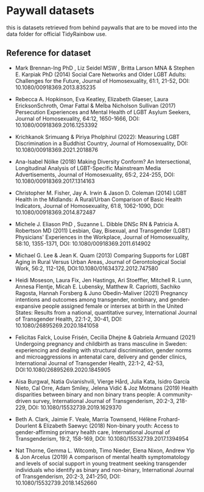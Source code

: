 
# Paywall datasets

this is datasets retrieved from behind paywalls that are to be moved into the data folder for official TidyRainbow use.


## Reference for dataset

- Mark Brennan-Ing PhD , Liz Seidel MSW , Britta Larson MNA & Stephen E. Karpiak PhD (2014) Social Care Networks and Older LGBT Adults: Challenges for the Future, Journal of Homosexuality, 61:1, 21-52, DOI: 10.1080/00918369.2013.835235


- Rebecca A. Hopkinson, Eva Keatley, Elizabeth Glaeser, Laura EricksonSchroth, Omar Fattal & Melba Nicholson Sullivan (2017) Persecution Experiences and Mental Health of LGBT Asylum Seekers, Journal of Homosexuality, 64:12, 1650-1666, DOI: 10.1080/00918369.2016.1253392



- Krichkanok Srimuang & Piriya Pholphirul (2022): Measuring LGBT Discrimination in a Buddhist Country, Journal of Homosexuality, DOI: 10.1080/00918369.2021.2018876


- Ana-Isabel Nölke (2018) Making Diversity Conform? An Intersectional, Longitudinal Analysis of LGBT-Specific Mainstream Media Advertisements, Journal of Homosexuality, 65:2, 224-255, DOI: 10.1080/00918369.2017.1314163



- Christopher M. Fisher, Jay A. Irwin & Jason D. Coleman (2014) LGBT Health in the Midlands: A Rural/Urban Comparison of Basic Health Indicators, Journal of Homosexuality, 61:8, 1062-1090, DOI: 10.1080/00918369.2014.872487



- Michele J. Eliason PhD , Suzanne L. Dibble DNSc RN & Patricia A. Robertson MD (2011) Lesbian, Gay, Bisexual, and Transgender (LGBT) Physicians' Experiences in the Workplace, Journal of Homosexuality, 58:10, 1355-1371, DOI: 10.1080/00918369.2011.614902



- Michael G. Lee & Jean K. Quam (2013) Comparing Supports for LGBT Aging in Rural Versus Urban Areas, Journal of Gerontological Social Work, 56:2, 112-126, DOI:10.1080/01634372.2012.747580


- Heidi Moseson, Laura Fix, Jen Hastings, Ari Stoeffler, Mitchell R. Lunn, Annesa Flentje, Micah E. Lubensky, Matthew R. Capriotti, Sachiko Ragosta, Hannah Forsberg & Juno Obedin-Maliver (2021) Pregnancy intentions and outcomes among transgender, nonbinary, and gender-expansive people assigned female or intersex at birth in the United States: Results from a national, quantitative survey, International Journal of Transgender Health, 22:1-2, 30-41, DOI: 10.1080/26895269.2020.1841058



- Felicitas Falck, Louise Frisén, Cecilia Dhejne & Gabriela Armuand (2021) Undergoing pregnancy and childbirth as trans masculine in Sweden: experiencing and dealing with structural discrimination, gender norms and microaggressions in antenatal care, delivery and gender clinics, International Journal of Transgender Health, 22:1-2, 42-53, DOI:10.1080/26895269.2020.1845905



- Aisa Burgwal, Natia Gvianishvili, Vierge Hård, Julia Kata, Isidro García Nieto, Cal Orre, Adam Smiley, Jelena Vidić & Joz Motmans (2019) Health disparities between binary and non binary trans people: A community-driven survey, International Journal of Transgenderism, 20:2-3, 218-229, DOI: 10.1080/15532739.2019.1629370




- Beth A. Clark, Jaimie F. Veale, Marria Townsend, Hélène Frohard-Dourlent & Elizabeth Saewyc (2018) Non-binary youth: Access to gender-affirming primary health care, International Journal of Transgenderism, 19:2, 158-169, DOI: 10.1080/15532739.2017.1394954



- Nat Thorne, Gemma L. Witcomb, Timo Nieder, Elena Nixon, Andrew Yip & Jon Arcelus (2019) A comparison of mental health symptomatology and levels of social support in young treatment seeking transgender individuals who identify as binary and non-binary, International Journal of Transgenderism, 20:2-3, 241-250, DOI: 10.1080/15532739.2018.1452660































